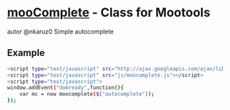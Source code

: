[mooComplete](https://github.com/nkaoz/moocomplete) - Class for Mootools 
========================================================================
autor @nkaruz0
Simple autocomplete

Example
-------------------------------------------------------------------------
```bash
<script type="text/javascript" src="http://ajax.googleapis.com/ajax/libs/mootools/1.4.5/mootools-yui-compressed.js"></script>
<script type="text/javascript" src="js/moocomplete.js"></script>
<script type="text/javascript">
window.addEvent("domready",function(){
	var mc = new moocomplete($("autocomplete"));
});
```